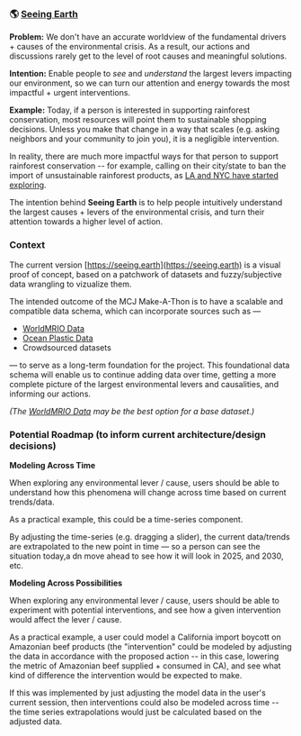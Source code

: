 ### :earth_americas: [Seeing Earth](https://seeing.earth)

**Problem:** We don't have an accurate worldview of the fundamental drivers + causes of the environmental crisis.  As a result, our actions and discussions rarely get to the level of root causes and meaningful solutions.

**Intention:** Enable people to *see* and *understand* the largest levers impacting our environment, so we can turn our attention and energy towards the most impactful + urgent interventions.

**Example:** Today, if a person is interested in supporting rainforest conservation, most resources will point them to sustainable shopping decisions.  Unless you make that change in a way that scales (e.g. asking neighbors and your community to join you), it is a negligible intervention.

In reality, there are much more impactful ways for that person to support rainforest conservation -- for example, calling on their city/state to ban the import of unsustainable rainforest products, as [LA and NYC have started exploring](https://www.cbsnews.com/news/amazon-rainforest-wildfires-nyc-and-la-officials-urge-boycott-of-meat-companies-linked-to-amazon-fires/).

The intention behind **Seeing Earth** is to help people intuitively understand the largest causes + levers of the environmental crisis, and turn their attention towards a higher level of action.

### Context

The current version [https://seeing.earth](https://seeing.earth) is a visual proof of concept, based on a patchwork of datasets and fuzzy/subjective data wrangling to vizualize them.

The intended outcome of the MCJ Make-A-Thon is to have a scalable and compatible data schema, which can incorporate sources such as —

- [WorldMRIO Data](https://https://worldmrio.com/)
- [Ocean Plastic Data](https://theoceancleanup.com/sources/)
- Crowdsourced datasets

— to serve as a long-term foundation for the project.  This foundational data schema will enable us to continue adding data over time, getting a more complete picture of the largest environmental levers and causalities, and informing our actions.

*(The [WorldMRIO Data](https://https://worldmrio.com/) may be the best option for a base dataset.)*


### Potential Roadmap (to inform current architecture/design decisions)

**Modeling Across Time**

When exploring any environmental lever / cause, users should be able to understand how this phenomena will change across time based on current trends/data.

As a practical example, this could be a time-series component.

By adjusting the time-series (e.g. dragging a slider), the current data/trends are extrapolated to the new point in time — so a person can see the situation today,a dn move ahead to see how it will look in 2025, and 2030, etc.

**Modeling Across Possibilities**

When exploring any environmental lever / cause, users should be able to experiment with potential interventions, and see how a given intervention would affect the lever / cause.

As a practical example, a user could model a California import boycott on Amazonian beef products (the "intervention" could be modeled by adjusting the  data in accordance with the proposed action -- in this case, lowering the metric of Amazonian beef supplied + consumed in CA), and see what kind of difference the intervention would be expected to make.

If this was implemented by just adjusting the model data in the user's current session, then interventions could also be modeled across time -- the time series extrapolations would just be calculated based on the adjusted data.
